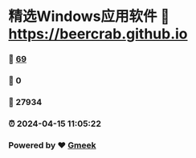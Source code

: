# 精选Windows应用软件 :link: https://beercrab.github.io 
### :page_facing_up: [69](https://beercrab.github.io/tag.html) 
### :speech_balloon: 0 
### :hibiscus: 27934 
### :alarm_clock: 2024-04-15 11:05:22 
### Powered by :heart: [Gmeek](https://github.com/Meekdai/Gmeek)
